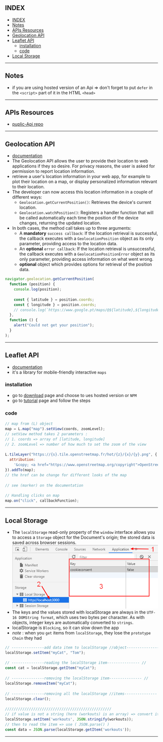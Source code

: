 ## INDEX

- [INDEX](#index)
- [Notes](#notes)
- [APIs Resources](#apis-resources)
- [Geolocation API](#geolocation-api)
- [Leaflet API](#leaflet-api)
  - [installation](#installation)
  - [code](#code)
- [Local Storage](#local-storage)

---

## Notes

- if you are using hosted version of an Api => don't forget to put `defer` in the `<script>` part of it in the HTML `<head>`

---
## APIs Resources
- [puplic-Api repo](https://github.com/public-apis/public-apis)

---

## Geolocation API

- [documentation](https://developer.mozilla.org/en-US/docs/Web/API/Geolocation_API/Using_the_Geolocation_API#examples)
- The Geolocation API allows the user to provide their location to web applications if they so desire. For privacy reasons, the user is asked for permission to report location information.
- retrieve a user's location information in your web app, for example to plot their location on a map, or display personalized information relevant to their location.
- The developer can now access this location information in a couple of different ways:
  - `Geolocation.getCurrentPosition()`: Retrieves the device's current location.
  - `Geolocation.watchPosition()`: Registers a handler function that will be called automatically each time the position of the device changes, returning the updated location.
- In both cases, the method call takes up to three arguments:
  - A **mandatory** `success callback`: If the location retrieval is successful, the callback executes with a `GeolocationPosition` object as its only parameter, providing access to the location data.
  - An **optional** `error callback`: If the location retrieval is unsuccessful, the callback executes with a `GeolocationPositionError` object as its only parameter, providing access information on what went wrong.
  - **optional** object which provides options for retrieval of the position data.

```javascript
navigator.geolocation.getCurrentPosition(
  function (position) {
    console.log(position);

    const { latitude } = position.coords;
    const { longitude } = position.coords;
    // console.log(`https://www.google.pt/maps/@${latitude},${longitude}`);
  },
  function () {
    alert("Could not get your position");
  }
);
```

---

## Leaflet API

- [documentation](https://leafletjs.com/SlavaUkraini/)
- it's a library for mobile-friendly interactive `maps`

### installation

- go to [download](https://leafletjs.com/SlavaUkraini/download.html) page and choose to ues hosted version or `NPM`
- go to [tutorial](https://leafletjs.com/SlavaUkraini/examples.html) page and follow the steps

### code

```javascript
// map from (L) object
map = L.map("map").setView(coords, zoomLevel);
// setView method takes 2 parameters :
// 1. coords => array of [latitude, longitude]
// 2. zoomLevel => number of how much to set the zoom of the view

L.tileLayer("https://{s}.tile.openstreetmap.fr/hot/{z}/{x}/{y}.png", {
  attribution:
    '&copy; <a href="https://www.openstreetmap.org/copyright">OpenStreetMap</a> contributors',
}).addTo(map);
// the href can be change for different looks of the map

// see (marker) on the documentation

// Handling clicks on map
map.on("click", callbackFunction);
```

---

## Local Storage

- The `localStorage` read-only property of the `window` interface allows you to access a `Storage` object for the Document's origin; the stored data is saved across browser sessions. ![local storage](./img/localStorage.png)
- The keys and the values stored with localStorage are always in the `UTF-16 DOMString format`, which uses two bytes per character. As with objects, integer keys are automatically converted to `strings`.
- localStorage is `Blocking`, so it can slow down the app
- _note_ : when you `get` items from `localStorage`, they lose the `prototype Chain` they had

```javascript
// ---------------add data item to localStorage //object--------------- //
localStorage.setItem("myCat", "Tom");

// ---------------reading the localStorage item--------------- //
const cat = localStorage.getItem("myCat");

// ---------------removing the localStorage item--------------- //
localStorage.removeItem("myCat");

// ---------------removing all the localStorage //items--------------- //
localStorage.clear();

/////////////////////////////////////////////////
// if value is not a string (here (workouts) is an array) => convert it using ( JSON.stringify() )
localStorage.setItem('workouts', JSON.stringify(workouts));
// then to read the item => use ( JSON.parse() )
const data = JSON.parse(localStorage.getItem('workouts'));
```

---
